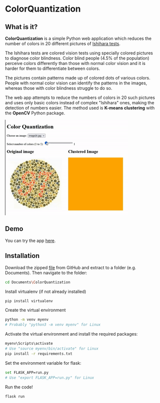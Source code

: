 

# ColorQuantization

## What is it?

**ColorQuantization** is a simple Python web application which reduces the number of colors in 20 different pictures of [Ishihara tests](https://en.wikipedia.org/wiki/Ishihara_test). 

The Ishihara tests are colored vision tests using specially colored pictures to diagnose color blindness. Color blind people (4.5% of the population) perceive colors differently than those with normal color vision and it is harder for them to differentiate between colors.

The pictures contain patterns made up of colored dots of various colors. People with normal color vision can identify the patterns in the images, whereas those with color blindness struggle to do so.

The web app attempts to reduce the numbers of colors in 20 such pictures and uses only basic colors instead of complex "Ishihara" ones, making the detection of numbers easier. The method used is **K-means clustering** with the **OpenCV** Python package.

![ColorQuantization](data/images/colquant.gif)

## Demo

You can try the app [here](https://colorquantization.azurewebsites.net/).

## Installation

Download the zipped [file](https://github.com/ipanagoulias/ColorQuantization/archive/refs/heads/main.zip) from GitHub and extract to a folder (e.g. Documents). Then navigate to the folder:

```sh
cd Documents\ColorQuantization
```

Install virtualenv (if not already installed)

```sh
pip install virtualenv
```

Create the virtual environment

```sh
python -m venv myenv
# Probably "python3 -m venv myenv" for Linux
```

Activate the virtual environment and install the required packages:

```sh
myenv\Scripts\activate
# Use "source myenv/bin/activate" for Linux
pip install -r requirements.txt
```


Set the environment variable for flask:

```sh
set FLASK_APP=run.py 
# Use "export FLASK_APP=run.py" for Linux
```

Run the code!

```sh
flask run
```
